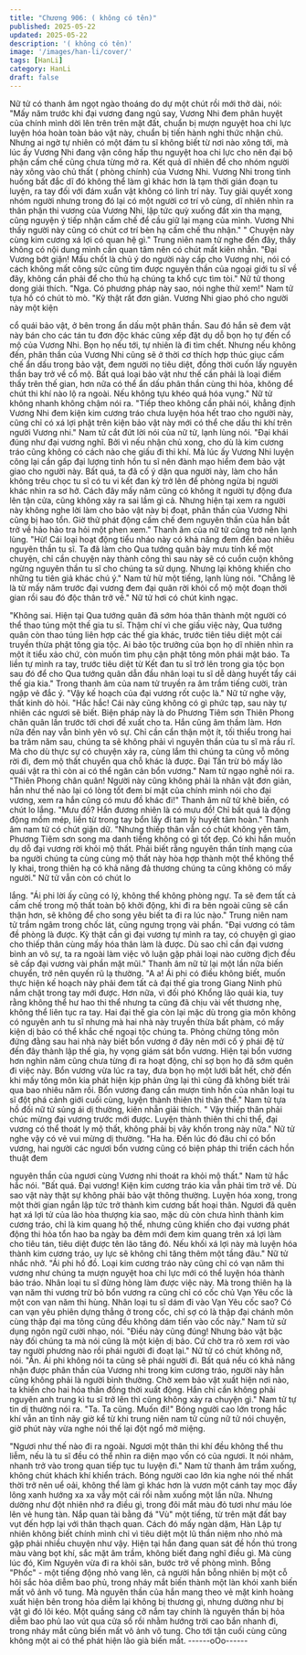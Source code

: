 ```yaml
---
title: "Chương 906: ( không có tên)"
published: 2025-05-22
updated: 2025-05-22
description: '( không có tên)'
image: '/images/han-li/cover/'
tags: [HanLi]
category: HanLi
draft: false
---
```


Nữ tử có thanh âm ngọt ngào thoáng do dự một chút rồi mới thở
dài, nói:
"Mấy năm trước khi đại vương đang ngủ say, Vương Nhi đem
phân huyệt của chính mình dời lên trên trên mặt đất, chuẩn bị
mượn nguyệt hoa chi lực luyện hóa hoàn toàn bảo vật này, chuẩn
bị tiến hành nghi thức nhận chủ. Nhưng ai ngờ tự nhiên có một
đám tu sĩ không biết từ nơi nào xông tới, mà lúc ấy Vương Nhi
đang vận công hấp thu nguyệt hoa chi lực cho nên đại bộ phận
cấm chế cũng chưa từng mở ra. Kết quả dĩ nhiên để cho nhóm
người này xông vào chủ thất ( phòng chính) của Vương Nhi.
Vương Nhi trong tình huống bất đắc dĩ đó không thể làm gì khác
hơn là tạm thời gián đoạn tu luyện, ra tay đối với đám xuẩn vật
không có linh trí này. Tuy giải quyết xong nhóm người nhưng trong
đó lại có một người cơ trí vô cùng, dĩ nhiên nhìn ra thân phận thi
vương của Vương Nhi, lập tức quỳ xuống đất xin tha mạng, cũng
nguyện ý tiếp nhận cấm chế để cầu giữ lại mạng của mình.
Vương Nhi thấy người này cũng có chút cơ trí bèn hạ cấm chế thu
nhận."
" Chuyện này cùng kim cương xá lợi có quan hệ gì." Trung niên
nam tử nghe đến đây, thấy không có nội dung mình cần quan tâm
nên có chút mất kiên nhẫn.
"Đại Vương bớt giận! Mấu chốt là chủ ý do người này cấp cho
Vương nhi, nói có cách không mất công sức cũng tìm được
nguyên thần của ngoại giới tu sĩ về đây, không cần phải để cho
thủ hạ chúng ta khổ cực tìm tòi." Nữ tử thong dong giải thích.
"Nga. Có phương pháp này sao, nói nghe thử xem!" Nam tử tựa
hồ có chút tò mò.
"Kỳ thật rất đơn giản. Vương Nhi giao phó cho người này một kiện

cổ quái bảo vật, ở bên trong ẩn dấu một phân thần. Sau đó hắn
sẽ đem vật này bán cho các tán tu đơn độc khác cũng xếp đặt dụ
dỗ bọn họ tự đến cổ mộ của Vương Nhi. Bọn họ nếu tới, tự nhiên
là đi tìm chết. Nhưng nếu không đến, phân thần của Vương Nhi
cũng sẽ ở thời cơ thích hợp thúc giục cấm chế ẩn dấu trong bảo
vật, đem người nọ tiêu diệt, đồng thời cuốn lấy nguyên thần bay
trở về cổ mộ. Bất quá loại bảo vật như thế cần phải là loại điếm
thấy trên thế gian, hơn nữa có thể ẩn dấu phân thần cùng thi hỏa,
không để chút thi khí nào lộ ra ngoài. Nếu không tựu khéo quá
hóa vụng." Nữ tử không nhanh không chậm nói ra.
"Tiếp theo không cần phải nói, khẳng định Vương Nhi đem kiện
kim cương tráo chưa luyện hóa hết trao cho người này, cũng chỉ
có xá lợi phật trên kiện bảo vật này mới có thể che dấu thi khí trên
người Vương nhi." Nam tử cắt đứt lời nói của nữ tử, lạnh lùng nói.
"Đại khái đúng như đại vương nghĩ. Bởi vì nếu nhận chủ xong,
cho dù là kim cương tráo cũng không có cách nào che giấu đi thi
khí. Mà lúc ấy Vương Nhi luyện công lại cần gấp đại lượng tinh
hồn tu sĩ nên đành mạo hiểm đem bảo vật giao cho người này.
Bất quá, ta đã cố ý dặn qua người này, làm cho hắn không trêu
chọc tu sĩ có tu vi kết đan kỳ trở lên để phòng ngừa bị người khác
nhìn ra sơ hở. Cách đây mấy năm cũng có không ít người tự động
đưa lên tận cửa, cũng không xảy ra sai lầm gì cả. Nhưng hiện tại
xem ra người này không nghe lời làm cho bảo vật này bị đoạt,
phân thần của Vương Nhi cũng bị hao tổn. Giờ thử phát động cấm
chế đem nguyên thần của hắn bắt trở về hảo hảo tra hỏi một phen
xem." Thanh âm của nữ tử cũng trở nên lạnh lùng.
"Hừ! Cái loại hoạt động tiểu nháo này có khả năng đem đến bao
nhiêu nguyên thần tu sĩ. Ta đã làm cho Qua tướng quân bày mưu
tính kế một chuyện, chỉ cần chuyện này thành công thì sau này sẽ
có cuồn cuộn không ngừng nguyên thần tu sĩ cho chúng ta sử
dụng. Nhưng lại không khiến cho những tu tiên giả khác chú ý."
Nam tử hừ một tiếng, lạnh lùng nói.
"Chẳng lẽ là từ mấy năm trước đại vương đem đại quân rời khỏi
cổ mộ một đoạn thời gian rồi sau đó độc thân trở về." Nữ tử hơi
có chút kinh ngạc.

"Không sai. Hiện tại Qua tướng quân đã sớm hóa thân thành một
người có thể thao túng một thế gia tu sĩ. Thậm chí vì che giấu việc
này, Qua tướng quân còn thao túng liên hợp các thế gia khác,
trước tiên tiêu diệt một cái truyền thừa phật tông gia tộc. Ai bảo
tộc trưởng của bọn họ dĩ nhiên nhìn ra một ít tiểu xảo chứ, còn
muốn tìm phụ cận phật tông môn phái mật báo. Ta liền tự mình ra
tay, trước tiêu diệt từ Kết đan tu sĩ trở lên trong gia tộc bọn sau đó
để cho Qua tướng quân dẫn đầu nhân loại tu sĩ dễ dàng huyết tẩy
cái thế gia kia." Trong thanh âm của nam tử truyền ra âm trầm
tiếng cười, tràn ngập vẻ đắc ý.
"Vậy kế hoạch của đại vương rốt cuộc là." Nữ tử nghe vậy, thất
kinh dò hỏi.
"Hắc hắc! Cái này cũng không có gì phức tạp, sau này tự nhiên
các ngươi sẽ biết. Biện pháp này là do Phương Tiêm sơn Thiên
Phong chân quân lần trước tới chơi đề xuất cho ta. Hắn cũng âm
thầm làm. Hơn nữa đến nay vẫn bình yên vô sự. Chỉ cần cẩn thận
một ít, tối thiểu trong hai ba trăm năm sau, chúng ta sẽ không
phải vì nguyên thần của tu sĩ mà rầu rĩ. Mà cho dù thực sự có
chuyện xảy ra, cùng lắm thì chúng ta cũng vỗ mông rời đi, đem
mộ thất chuyển qua chỗ khác là được. Đại Tấn trừ bỏ mấy lão
quái vật ra thì còn ai có thể ngăn cản bổn vương." Nam tử ngạo
nghễ nói ra.
"Thiên Phong chân quân! Người này cũng không phải là nhân vật
đơn giản, hắn như thế nào lại có lòng tốt đem bí mật của chính
mình nói cho đại vương, xem ra hắn cũng có mưu đồ khác đi!"
Thanh âm nữ tử khẽ biến, có chút lo lắng.
"Mưu đồ? Hắn đương nhiên là có mưu đồ! Chỉ bất quá là động
động mồm mép, liền từ trong tay bổn lấy đi tam lý huyết tâm
hoàn." Thanh âm nam tử có chút giận dữ.
"Nhưng thiếp thân vẫn có chút không yên tâm, Phương Tiêm sơn
song ma danh tiếng không có gì tốt đẹp. Có khi hắn muốn dụ dỗ
đại vương rời khỏi mộ thất. Phải biết rằng nguyên thần tính mạng
của ba người chúng ta cùng cùng mộ thất này hòa hợp thành một
thể không thể ly khai, trong thiên hạ có khả năng đả thương
chúng ta cũng không có mấy người." Nữ tử vẫn còn có chút lo

lắng.
"Ái phi lời ấy cũng có lý, không thể không phòng ngự. Ta sẽ đem
tất cả cấm chế trong mộ thất toàn bộ khởi động, khi đi ra bên
ngoài cũng sẽ cẩn thận hơn, sẽ không để cho song yêu biết ta đi
ra lúc nào." Trung niên nam tử trầm ngâm trong chốc lát, cũng
ngưng trọng vài phần.
"Đại vương có tâm đề phòng là được. Kỳ thật cần gì đại vương tự
mình ra tay, có chuyện gì giao cho thiếp thân cùng mấy hóa thân
làm là được. Dù sao chỉ cần đại vương bình an vô sự, ta ra ngoài
làm việc vô luận gặp phải loại nào cường địch đều sẽ cấp đại
vương vài phần mặt mũi." Thanh âm nữ tử lại một lần nữa biến
chuyển, trở nên quyến rũ lạ thường.
"A a! Ái phi có điều không biết, muốn thực hiện kế hoạch này phải
đem tất cả đại thế gia trong Giang Ninh phủ nắm chặt trong tay
mới được. Hơn nữa, vì đối phó Khổng lão quái kia, tuy rằng không
thể hư hao thi thể nhưng ta cũng đã chịu vài vết thương nhẹ,
không thể liên tục ra tay. Hai đại thế gia còn lại mặc dù trong gia
môn không có nguyên anh tu sĩ nhưng mà hai nhà này truyền
thừa bất phàm, có mấy kiện dị bảo có thể khắc chế ngoại tộc
chúng ta. Phỏng chừng tông môn đứng đằng sau hai nhà này biết
bổn vương ở đây nên mới cố ý phái đệ tử đến đây thành lập thế
gia, hy vọng giám sát bổn vương. Hiện tại bổn vương hơn nghìn
năm cũng chưa từng đi ra hoạt động, chỉ sợ bọn họ đã sớm quên
đi việc này. Bổn vương vừa lúc ra tay, đưa bọn họ một lưới bắt
hết, chờ đến khi mấy tông môn kia phát hiện kịp phản ứng lại thì
cũng đã không biết trải qua bao nhiêu năm rồi. Bổn vương đang
cần mượn tinh hồn của nhân loại tu sĩ đột phá cảnh giới cuối
cùng, luyện thành thiên thi thân thể." Nam tử tựa hồ đối nữ tử
sủng ái dị thường, kiên nhẫn giải thích.
" Vậy thiếp thân phải chúc mừng đại vương trước mới được.
Luyện thành thiên thi chi thể, đại vương có thể thoát ly mộ thất,
không phải bị vây khốn trong này nữa." Nữ tử nghe vậy có vẻ vui
mừng dị thường.
"Ha ha. Đến lúc đó đâu chỉ có bổn vương, hai người các ngươi
bổn vương cũng có biện pháp thi triển cách hồn thuật đem

nguyên thần của ngươi cùng Vương nhi thoát ra khỏi mộ thất."
Nam tử hắc hắc nói.
"Bất quá. Đại vương! Kiện kim cương tráo kia vẫn phải tìm trở về.
Dù sao vật này thật sự không phải bảo vật thông thường. Luyện
hóa xong, trong một thời gian ngắn lập tức trở thành kim cương
bất hoại thân. Ngươi đã quên hạt xá lợi tử của lão hòa thượng kia
sao, mặc dù còn chưa hình thành kim cương tráo, chỉ là kim
quang hộ thể, nhưng cũng khiến cho đại vương phát động thi hỏa
tổn hao ba ngày ba đêm mới đem kim quang trên xá lợi làm cho
tiêu tán, tiêu diệt được tên lão tăng đó. Nếu khối xá lợi này mà
luyện hóa thành kim cương tráo, uy lực sẽ không chỉ tăng thêm
một tầng đâu." Nữ tử nhắc nhở.
"Ái phi hồ đồ. Loại kim cương tráo này cũng chỉ có vạn năm thi
vương như chúng ta mượn nguyệt hoa chi lực mới có thể luyện
hóa thành bảo tráo. Nhân loại tu sĩ đừng hòng làm được việc này.
Mà trong thiên hạ là vạn năm thi vương trừ bỏ bổn vương ra cũng
chỉ có cốc chủ Vạn Yêu cốc là một con vạn năm thi hùng. Nhân
loại tu sĩ dám đi vào Vạn Yêu cốc sao? Có can vạn yêu phiên
dựng thẳng ở trong cốc, chỉ sợ có là thập đại chánh môn cùng
thập đại ma tông cũng đều không dám tiến vào cốc này." Nam tử
sử dụng ngôn ngữ cười nhạo, nói.
"Điều này cũng đúng! Nhưng bảo vật bậc này đối chúng ta mà nói
cũng là một kiện dị bảo. Cứ chờ tra rõ xem rơi vào tay người
phương nào rồi phái người đi đoạt lại." Nữ tử có chút không nỡ,
nói.
"Ân. Ái phi không nói ta cũng sẽ phái người đi. Bất quá nếu có
khả năng nhận được phân thần của Vương nhi trong kim cương
tráo, người này hẳn cũng không phải là người bình thường. Chờ
xem bảo vật xuất hiện nơi nào, ta khiến cho hai hóa thân đồng
thời xuất động. Hắn chỉ cần không phải nguyên anh trung kì tu sĩ
trở lên thì cũng không xảy ra chuyện gì." Nam tử tự tin dị thường
nói ra.
"Ta. Ta cũng. Muốn đi!" Bóng người cao lớn trong hắc khí vẫn an
tĩnh nãy giờ kể từ khi trung niên nam tử cùng nữ tử nói chuyện,
giờ phút này vừa nghe nói thế lại đột ngổ mở miệng.

"Ngươi như thế nào đi ra ngoài. Ngươi một thân thi khí đều không
thể thu liễm, nếu là tu sĩ đều có thể nhìn ra diện mạo vốn có của
ngươi. It nói nhảm, nhanh trở vào trong quan tiếp tục tu luyện đi."
Nam tử thanh âm trầm xuống, không chút khách khí khiển trách.
Bóng người cao lớn kia nghe nói thế nhất thời trở nên uể oải,
không thể làm gì khác hơn là vươn một cánh tay mọc đầy lông
xanh hướng xa xa vẫy một cái rồi nằm xuống một lần nữa. Nhưng
dường như đột nhiên nhớ ra điều gì, trong đôi mắt màu đỏ tươi
như máu lóe lên vẻ hung tàn.
Nắp quan tài bằng đá "Vù" một tiếng, từ trên mặt đất bay vụt đến
hợp lại với thân thạch quan. Cách đó mấy ngàn dặm, Hàn Lập tự
nhiên không biết chính mình chỉ vì tiêu diệt một lũ thần niệm nho
nhỏ mà gặp phải nhiều chuyện như vậy. Hiện tại hắn đang quan
sát đề hồn thú trong màu vàng bọt khí, sắc mặt âm trầm, không
biết đang nghĩ điều gì.
Mà cùng lúc đó, Kim Nguyên vừa đi ra khỏi sân, bước trở về
phòng mình. Bỗng "Phốc" - một tiếng động nhỏ vang lên, cả
người hắn bỗng nhiên bị một cỗ hôi sắc hỏa diễm bao phủ, trong
nháy mắt biến thành một làn khói xanh biến mất vô ảnh vô tung.
Mà nguyên thần của hắn mang theo vẻ mặt kinh hoàng xuất hiện
bên trong hỏa diễm lại không bị thương gì, nhưng dường như bị
vật gì đó lôi kéo. Một quầng sáng cỡ nắm tay chính là nguyên
thần bị hỏa diễm bao phủ lao vút qua cửa sổ rồi nhằm hướng trời
cao bắn nhanh đi, trong nháy mắt cũng biến mất vô ảnh vô tung.
Cho tới tận cuối cùng cũng không một ai có thể phát hiện lão già
biến mất.
------oOo------
